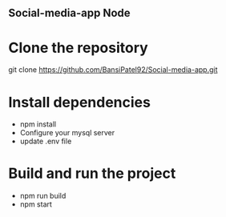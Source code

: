 ## Social-media-app Node

# Clone the repository
git clone https://github.com/BansiPatel92/Social-media-app.git

# Install dependencies
- npm install
- Configure your mysql server
- update .env file

# Build and run the project
- npm run build
- npm start
